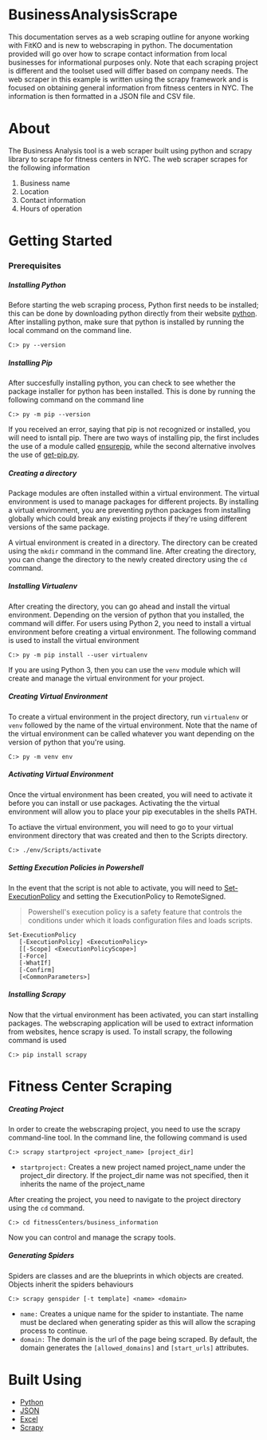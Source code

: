 # BusinessAnalysisScrape # 
This documentation serves as a web scraping outline for anyone working with FitKO and is new to webscraping in python. The documentation provided will go over how to scrape contact information from local businesses for informational purposes only. Note that each scraping project is different and the toolset used will differ based on company needs. The web scraper in this example is written using the scrapy framework and is focused on obtaining general information from fitness centers in NYC. The information is then formatted in a JSON file and CSV file.  

# About # 
The Business Analysis tool is a web scraper built using python and scrapy library to scrape for fitness centers in NYC. The web scraper scrapes for the following information 
1.  Business name 
2.  Location 
3.  Contact information 
4.  Hours of operation 

# Getting Started # 

### Prerequisites ### 
##### Installing Python
Before starting the web scraping process, Python first needs to be installed; this can be done by downloading python directly from their website [python](https://www.python.org/downloads/). After installing python, make sure that python is installed by running the local command on the command line. 
```
C:> py --version
```
##### Installing Pip #####
After succesfully installing python, you can check to see whether the package installer for python has been installed. This is done by running the following command on the command line 
```
C:> py -m pip --version 
```
If you received an error, saying that pip is not recognized or installed, you will need to isntall pip. There are two ways of installing pip, the first includes the use of a module called [ensurepip](https://docs.python.org/3/library/ensurepip.html#module-ensurepip), while the second alternative involves the use of [get-pip.py](https://github.com/pypa/get-pip).  

##### Creating a directory #####
Package modules are often installed within a virtual environment. The virtual environment is used to manage packages for different projects. By installing a virtual environment, you are preventing python packages from installing globally which could break any existing projects if they're using different versions of the same package. 

A virtual environment is created in a directory. The directory can be created using the ```mkdir``` command in the command line. After creating the directory, you can change the directory to the newly created directory using the ```cd``` command. 

##### Installing Virtualenv #####
After creating the directory, you can go ahead and install the virtual environment. Depending on the version of python that you installed, the command will differ. For users using Python 2, you need to install a virtual environment before creating a virtual environment. The following command is used to install the virtual environment 

```
C:> py -m pip install --user virtualenv
```
If you are using Python 3, then you can use the ```venv``` module which will create and manage the virtual environment for your project. 

##### Creating Virtual Environment #####
To create a virtual environment in the project directory, run ```virtualenv``` or ```venv``` followed by the name of the virtual environment. Note that the name of the virtual environment can be called whatever you want depending on the version of python that you're using. 

```
C:> py -m venv env
```
##### Activating Virtual Environment ##### 
Once the virtual environment has been created, you will need to activate it before you can install or use packages. Activating the the virtual environment will allow you to place your pip executables in the shells PATH. 

To actiave the virtual environment, you will need to go to your virtual environment directory that was created and then to the Scripts directory. 

```
C:> ./env/Scripts/activate
```

##### Setting Execution Policies in Powershell #####

In the event that the script is not able to activate, you will need to [Set-ExecutionPolicy](https://docs.microsoft.com/en-us/powershell/module/microsoft.powershell.security/set-executionpolicy?view=powershell-7.1) and setting the ExecutionPolicy to RemoteSigned. 
> Powershell's execution policy is a safety feature that controls the conditions under which it loads configuration files and loads scripts. 


```
Set-ExecutionPolicy
   [-ExecutionPolicy] <ExecutionPolicy>
   [[-Scope] <ExecutionPolicyScope>]
   [-Force]
   [-WhatIf]
   [-Confirm]
   [<CommonParameters>]
```

##### Installing Scrapy ##### 
Now that the virtual environment has been activated, you can start installing packages. The webscraping application will be used to extract information from websites, hence scrapy is used. To install scrapy, the following command is used 
```
C:> pip install scrapy 
```

# Fitness Center Scraping #
##### Creating Project #####

In order to create the webscraping project, you need to use the scrapy command-line tool. In the command line, the following command is used 
```
C:> scrapy startproject <project_name> [project_dir]
```
* ``` startproject: ``` Creates a new project named project_name under the project_dir directory. If the project_dir name was not specified, then it inherits the name of the project_name 

After creating the project, you need to navigate to the project directory using the ```cd``` command. 
```
C:> cd fitnessCenters/business_information 
```
Now you can control and manage the scrapy tools. 

##### Generating Spiders #####

Spiders are classes and are the blueprints in which objects are created. Objects inherit the spiders behaviours 

```
C:> scrapy genspider [-t template] <name> <domain>
```
* ``` name: ``` Creates a unique name for the spider to instantiate. The name must be declared when generating spider as this will allow the scraping process to continue. 
* ``` domain: ``` The domain is the url of the page being scraped. By default, the domain generates the ``` [allowed_domains] ``` and ``` [start_urls] ``` attributes. 





# Built Using # 
* [Python](https://www.python.org/) 
* [JSON](https://www.json.org/json-en.html) 
* [Excel](https://www.microsoft.com/en-us/microsoft-365/excel) 
* [Scrapy](https://www.python.org/) 
